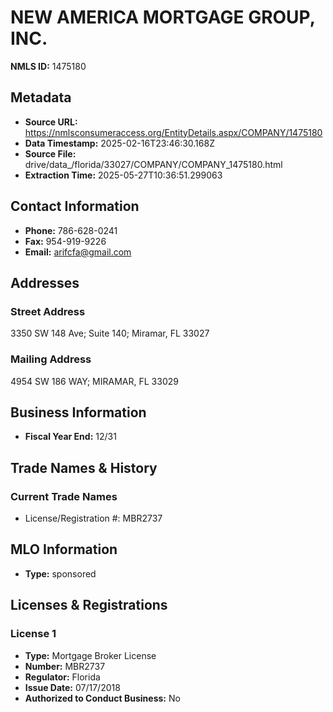 # NEW AMERICA MORTGAGE GROUP, INC.

**NMLS ID:** 1475180

## Metadata
- **Source URL:** https://nmlsconsumeraccess.org/EntityDetails.aspx/COMPANY/1475180
- **Data Timestamp:** 2025-02-16T23:46:30.168Z
- **Source File:** drive/data_/florida/33027/COMPANY/COMPANY_1475180.html
- **Extraction Time:** 2025-05-27T10:36:51.299063

## Contact Information
- **Phone:** 786-628-0241
- **Fax:** 954-919-9226
- **Email:** arifcfa@gmail.com

## Addresses
### Street Address
3350 SW 148 Ave; Suite 140; Miramar, FL 33027

### Mailing Address
4954 SW 186 WAY; MIRAMAR, FL 33029

## Business Information
- **Fiscal Year End:** 12/31

## Trade Names & History
### Current Trade Names
- License/Registration #: MBR2737

## MLO Information
- **Type:** sponsored

## Licenses & Registrations

### License 1
- **Type:** Mortgage Broker License
- **Number:** MBR2737
- **Regulator:** Florida
- **Issue Date:** 07/17/2018
- **Authorized to Conduct Business:** No
